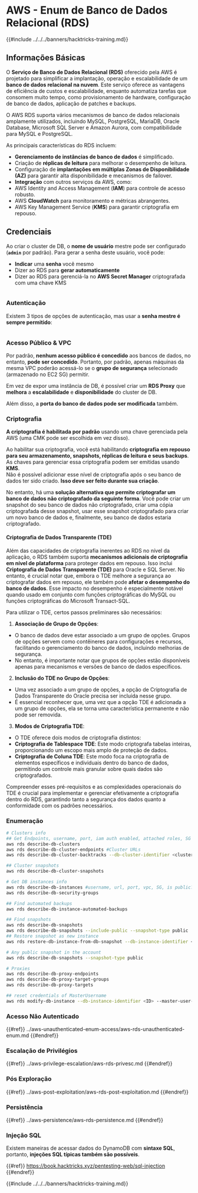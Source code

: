 # AWS - Enum de Banco de Dados Relacional (RDS)

{{#include ../../../banners/hacktricks-training.md}}

## Informações Básicas

O **Serviço de Banco de Dados Relacional (RDS)** oferecido pela AWS é projetado para simplificar a implantação, operação e escalabilidade de um **banco de dados relacional na nuvem**. Este serviço oferece as vantagens de eficiência de custos e escalabilidade, enquanto automatiza tarefas que consomem muito tempo, como provisionamento de hardware, configuração de banco de dados, aplicação de patches e backups.

O AWS RDS suporta vários mecanismos de banco de dados relacionais amplamente utilizados, incluindo MySQL, PostgreSQL, MariaDB, Oracle Database, Microsoft SQL Server e Amazon Aurora, com compatibilidade para MySQL e PostgreSQL.

As principais características do RDS incluem:

- **Gerenciamento de instâncias de banco de dados** é simplificado.
- Criação de **réplicas de leitura** para melhorar o desempenho de leitura.
- Configuração de **implantações em múltiplas Zonas de Disponibilidade (AZ)** para garantir alta disponibilidade e mecanismos de failover.
- **Integração** com outros serviços da AWS, como:
- AWS Identity and Access Management (**IAM**) para controle de acesso robusto.
- AWS **CloudWatch** para monitoramento e métricas abrangentes.
- AWS Key Management Service (**KMS**) para garantir criptografia em repouso.

## Credenciais

Ao criar o cluster de DB, o **nome de usuário** mestre pode ser configurado (**`admin`** por padrão). Para gerar a senha deste usuário, você pode:

- **Indicar** uma **senha** você mesmo
- Dizer ao RDS para **gerar automaticamente** 
- Dizer ao RDS para gerenciá-la no **AWS Secret Manager** criptografada com uma chave KMS

<figure><img src="../../../images/image (144).png" alt=""><figcaption></figcaption></figure>

### Autenticação

Existem 3 tipos de opções de autenticação, mas usar a **senha mestre é sempre permitido**:

<figure><img src="../../../images/image (227).png" alt=""><figcaption></figcaption></figure>

### Acesso Público & VPC

Por padrão, **nenhum acesso público é concedido** aos bancos de dados, no entanto, **pode ser concedido**. Portanto, por padrão, apenas máquinas da mesma VPC poderão acessá-lo se o **grupo de segurança** selecionado (armazenado no EC2 SG) permitir.

Em vez de expor uma instância de DB, é possível criar um **RDS Proxy** que **melhora** a **escalabilidade** e **disponibilidade** do cluster de DB.

Além disso, a **porta do banco de dados pode ser modificada** também.

### Criptografia

**A criptografia é habilitada por padrão** usando uma chave gerenciada pela AWS (uma CMK pode ser escolhida em vez disso).

Ao habilitar sua criptografia, você está habilitando **criptografia em repouso para seu armazenamento, snapshots, réplicas de leitura e seus backups**. As chaves para gerenciar essa criptografia podem ser emitidas usando **KMS**.\
Não é possível adicionar esse nível de criptografia após o seu banco de dados ter sido criado. **Isso deve ser feito durante sua criação**.

No entanto, há uma **solução alternativa que permite criptografar um banco de dados não criptografado da seguinte forma**. Você pode criar um snapshot do seu banco de dados não criptografado, criar uma cópia criptografada desse snapshot, usar esse snapshot criptografado para criar um novo banco de dados e, finalmente, seu banco de dados estaria criptografado.

#### Criptografia de Dados Transparente (TDE)

Além das capacidades de criptografia inerentes ao RDS no nível da aplicação, o RDS também suporta **mecanismos adicionais de criptografia em nível de plataforma** para proteger dados em repouso. Isso inclui **Criptografia de Dados Transparente (TDE)** para Oracle e SQL Server. No entanto, é crucial notar que, embora o TDE melhore a segurança ao criptografar dados em repouso, ele também pode **afetar o desempenho do banco de dados**. Esse impacto no desempenho é especialmente notável quando usado em conjunto com funções criptográficas do MySQL ou funções criptográficas do Microsoft Transact-SQL.

Para utilizar o TDE, certos passos preliminares são necessários:

1. **Associação de Grupo de Opções**:
- O banco de dados deve estar associado a um grupo de opções. Grupos de opções servem como contêineres para configurações e recursos, facilitando o gerenciamento do banco de dados, incluindo melhorias de segurança.
- No entanto, é importante notar que grupos de opções estão disponíveis apenas para mecanismos e versões de banco de dados específicos.
2. **Inclusão do TDE no Grupo de Opções**:
- Uma vez associado a um grupo de opções, a opção de Criptografia de Dados Transparente do Oracle precisa ser incluída nesse grupo.
- É essencial reconhecer que, uma vez que a opção TDE é adicionada a um grupo de opções, ela se torna uma característica permanente e não pode ser removida.
3. **Modos de Criptografia TDE**:
- O TDE oferece dois modos de criptografia distintos:
- **Criptografia de Tablespace TDE**: Este modo criptografa tabelas inteiras, proporcionando um escopo mais amplo de proteção de dados.
- **Criptografia de Coluna TDE**: Este modo foca na criptografia de elementos específicos e individuais dentro do banco de dados, permitindo um controle mais granular sobre quais dados são criptografados.

Compreender esses pré-requisitos e as complexidades operacionais do TDE é crucial para implementar e gerenciar efetivamente a criptografia dentro do RDS, garantindo tanto a segurança dos dados quanto a conformidade com os padrões necessários.

### Enumeração
```bash
# Clusters info
## Get Endpoints, username, port, iam auth enabled, attached roles, SG
aws rds describe-db-clusters
aws rds describe-db-cluster-endpoints #Cluster URLs
aws rds describe-db-cluster-backtracks --db-cluster-identifier <cluster-name>

## Cluster snapshots
aws rds describe-db-cluster-snapshots

# Get DB instances info
aws rds describe-db-instances #username, url, port, vpc, SG, is public?
aws rds describe-db-security-groups

## Find automated backups
aws rds describe-db-instance-automated-backups

## Find snapshots
aws rds describe-db-snapshots
aws rds describe-db-snapshots --include-public --snapshot-type public
## Restore snapshot as new instance
aws rds restore-db-instance-from-db-snapshot --db-instance-identifier <ID> --db-snapshot-identifier <ID> --availability-zone us-west-2a

# Any public snapshot in the account
aws rds describe-db-snapshots --snapshot-type public

# Proxies
aws rds describe-db-proxy-endpoints
aws rds describe-db-proxy-target-groups
aws rds describe-db-proxy-targets

## reset credentials of MasterUsername
aws rds modify-db-instance --db-instance-identifier <ID> --master-user-password <NewPassword> --apply-immediately
```
### Acesso Não Autenticado

{{#ref}}
../aws-unauthenticated-enum-access/aws-rds-unauthenticated-enum.md
{{#endref}}

### Escalação de Privilégios

{{#ref}}
../aws-privilege-escalation/aws-rds-privesc.md
{{#endref}}

### Pós Exploração

{{#ref}}
../aws-post-exploitation/aws-rds-post-exploitation.md
{{#endref}}

### Persistência

{{#ref}}
../aws-persistence/aws-rds-persistence.md
{{#endref}}

### Injeção SQL

Existem maneiras de acessar dados do DynamoDB com **sintaxe SQL**, portanto, **injeções SQL típicas também são possíveis**.

{{#ref}}
https://book.hacktricks.xyz/pentesting-web/sql-injection
{{#endref}}

{{#include ../../../banners/hacktricks-training.md}}
